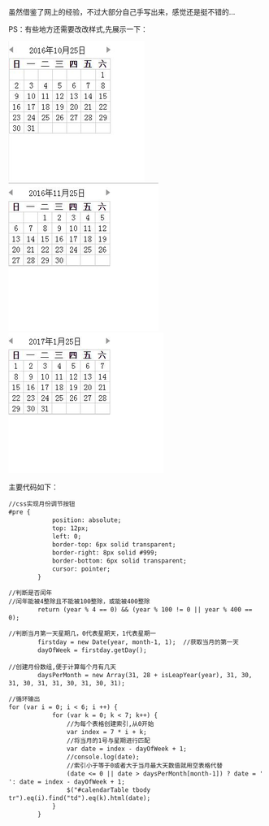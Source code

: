 虽然借鉴了网上的经验，不过大部分自己手写出来，感觉还是挺不错的...

PS：有些地方还需要改改样式,先展示一下：

![10月份](https://github.com/lc-dmx/calendar/blob/master/16-10.jpg)
![11月份](https://github.com/lc-dmx/calendar/blob/master/16-11.jpg)
![1月份](https://github.com/lc-dmx/calendar/blob/master/17-1.jpg)

主要代码如下：
```
//css实现月份调节按钮
#pre {
			position: absolute;
			top: 12px;
			left: 0;
			border-top: 6px solid transparent;
			border-right: 8px solid #999;
			border-bottom: 6px solid transparent;
			cursor: pointer;
		}
```
```
//判断是否闰年
//闰年能被4整除且不能被100整除，或能被400整除
		return (year % 4 == 0) && (year % 100 != 0 || year % 400 == 0);
```
```
//判断当月第一天星期几，0代表星期天，1代表星期一
		firstday = new Date(year, month-1, 1);	//获取当月的第一天
		dayOfWeek = firstday.getDay();

//创建月份数组,便于计算每个月有几天
		daysPerMonth = new Array(31, 28 + isLeapYear(year), 31, 30, 31, 30, 31, 31, 30, 31, 30, 31);
```
```
//循环输出
for (var i = 0; i < 6; i ++) {
			for (var k = 0; k < 7; k++) {
				//为每个表格创建索引,从0开始
				var index = 7 * i + k;
				//将当月的1号与星期进行匹配      
				var date = index - dayOfWeek + 1;
				//console.log(date);
				//索引小于等于0或者大于当月最大天数值就用空表格代替    
				(date <= 0 || date > daysPerMonth[month-1]) ? date = ' ': date = index - dayOfWeek + 1;
				$("#calendarTable tbody tr").eq(i).find("td").eq(k).html(date);
			}
		}
```
